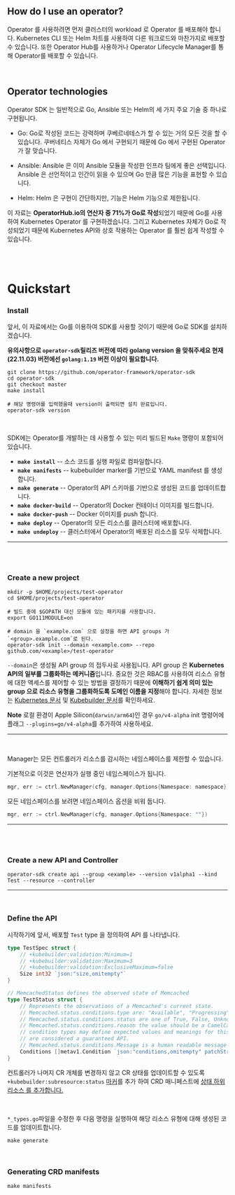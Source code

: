 ## How do I use an operator?

Operator 를 사용하려면 먼저 클러스터의 workload 로 Operator 를 배포해야 합니다. Kubernetes CLI 또는 Helm 차트를 사용하여 다른 워크로드와 마찬가지로 배포할 수 있습니다.
또한 Operator Hub를 사용하거나 Operator Lifecycle Manager를 통해 Operator를 배포할 수 있습니다.

<br>

## Operator technologies
Operator SDK 는 일반적으로 Go, Ansible 또는 Helm의 세 가지 주요 기술 중 하나로 구현됩니다.

- Go: Go로 작성된 코드는 강력하며 쿠베르네테스가 할 수 있는 거의 모든 것을 할 수 있습니다. 쿠버네티스 자체가 Go 에서 구현되기 때문에 Go 에서 구현된 Operator 가 잘 맞습니다.

- Ansible: Ansible 은 이미 Ansible 모듈을 작성한 인프라 팀에게 좋은 선택입니다. Ansible 은 선언적이고 인간이 읽을 수 있으며 Go 만큼 많은 기능을 표현할 수 있습니다.

- Helm: Helm 은 구현이 간단하지만, 기능은 Helm 기능으로 제한됩니다.

이 자료는 **OperatorHub.io의 연산자 중 71%가 Go로 작성**되었기 때문에 Go를 사용하여 Kubernetes Operator 를 구현하겠습니다. 그리고 Kubernetes 자체가 
Go로 작성되었기 때문에 Kubernetes API와 상호 작용하는 Operator 를 훨씬 쉽게 작성할 수 있습니다.

<br>
<br>

# Quickstart

### Install
 
앞서, 이 자료에서는 Go를 이용하여 SDK를 사용할 것이기 때문에 Go로 SDK를 설치하겠습니다.

**유의사항으로 `operator-sdk`릴리즈 버전에 따라 golang version 을 맞춰주세요 현재(22.11.03) 버전에선 `golang:1.19` 버전 이상이 필요합니다.**

```
git clone https://github.com/operator-framework/operator-sdk
cd operator-sdk
git checkout master
make install

# 해당 명령어를 입력했을때 version이 출력되면 설치 완료입니다. 
operator-sdk version
```

<br>

SDK에는 Operator를 개발하는 데 사용할 수 있는 미리 빌드된 `Make` 명령이 포함되어 있습니다.

- **`make install`** -- 소스 코드를 실행 파일로 컴파일합니다.
- **`make manifests`** -- kubebuilder marker를 기반으로 YAML manifest 를 생성합니다.
- **`make generate`** -- Operator의 API 스키마를 기반으로 생성된 코드를 업데이트합니다.
- **`make docker-build`** -- Operator의 Docker 컨테이너 이미지를 빌드합니다.
- **`make docker-push`** -- Docker 이미지를 push 합니다.
- **`make deploy`** -- Operator의 모든 리소스를 클러스터에 배포합니다.
- **`make undeploy`** -- 클러스터에서 Operator의 배포된 리소스를 모두 삭제합니다.

---

<br>
<br>

### Create a new project

```shell
mkdir -p $HOME/projects/test-operator
cd $HOME/projects/test-operator

# 빌드 중에 $GOPATH 대신 모듈에 있는 패키지를 사용합니다.
export GO111MODULE=on

# domain 을 `example.com` 으로 설정을 하면 API groups 가 `<group>.example.com`로 된다.
operator-sdk init --domain <example.com> --repo github.com/<example>/test-operator
```

`--domain`은 생성될 API group 의 접두사로 사용됩니다. API group 은 **Kubernetes API의 일부를 그룹화하는 메커니즘**입니다.
중요한 것은 RBAC를 사용하여 리소스 유형에 대한 액세스를 제어할 수 있는 방법을 결정하기 때문에 **이해하기 쉽게 의미 있는 group 으로 
리소스 유형을 그룹화하도록 도메인 이름을 지정**해야 합니다. 자세한 정보는 [Kubernetes 문서](https://kubernetes.io/docs/reference/using-api/#api-groups) 
및 [Kubebuilder 문서](https://book.kubebuilder.io/cronjob-tutorial/gvks.html)를 확인하세요.

**Note** 로컬 환경이 Apple Silicon(`darwin/arm64`)인 경우 `go/v4-alpha` init 명령어에 플래그 `--plugins=go/v4-alpha`를 추가하여 사용하세요.

---

<br>

Manager는 모든 컨트롤러가 리소스를 감시하는 네임스페이스를 제한할 수 있습니다.

기본적으로 이것은 연산자가 실행 중인 네임스페이스가 됩니다.
```go
mgr, err := ctrl.NewManager(cfg, manager.Options{Namespace: namespace})
```

모든 네임스페이스를 보려면 네임스페이스 옵션을 비워 둡니다.

```go
mgr, err := ctrl.NewManager(cfg, manager.Options{Namespace: ""})
```

---

<br>
<br>

### Create a new API and Controller

```shell
operator-sdk create api --group <example> --version v1alpha1 --kind Test --resource --controller
```

---

<br>

### Define the API 

시작하기에 앞서, 배포할 `Test` type 을 정의하여 API 를 나타냅니다.

```go
type TestSpec struct {
	// +kubebuilder:validation:Minimum=1
	// +kubebuilder:validation:Maximum=3
	// +kubebuilder:validation:ExclusiveMaximum=false
	Size int32 `json:"size,omitempty"`
}

// MemcachedStatus defines the observed state of Memcached
type TestStatus struct {
	// Represents the observations of a Memcached's current state.
	// Memcached.status.conditions.type are: "Available", "Progressing", and "Degraded"
	// Memcached.status.conditions.status are one of True, False, Unknown.
	// Memcached.status.conditions.reason the value should be a CamelCase string and producers of specific
	// condition types may define expected values and meanings for this field, and whether the values
	// are considered a guaranteed API.
	// Memcached.status.conditions.Message is a human readable message indicating details about the transition.
	Conditions []metav1.Condition `json:"conditions,omitempty" patchStrategy:"merge" patchMergeKey:"type" protobuf:"bytes,1,rep,name=conditions"`
}
```
컨트롤러가 나머지 CR 개체를 변경하지 않고 CR 상태를 업데이트할 수 있도록 `+kubebuilder:subresource:status` [마커](https://book.kubebuilder.io/reference/generating-crd.html#status)를 
추가 하여 CRD 매니페스트에 [상태 하위 리소스 를 추가합니다.](https://kubernetes.io/docs/tasks/extend-kubernetes/custom-resources/custom-resource-definitions/#status-subresource)

<br>

`*_types.go`파일을 수정한 후 다음 명령을 실행하여 해당 리소스 유형에 대해 생성된 코드를 업데이트합니다.

```shell
make generate
```

<br>

### Generating CRD manifests

```shell
make manifests
```
